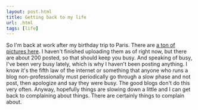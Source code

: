 ```yaml
---
layout: post.html
title: Getting back to my life
url: .html
tags: [life]
---
```

So I'm back at work after my birthday trip to Paris. There are [a ton of pictures here](http://flickr.com/photos/thetejon/sets/72157604765712369/). I haven't finished uploading them as of right now, but there are about 200 posted, so that should keep you busy. And speaking of busy, I've been very busy lately, which is why I haven't been posting anything. I know it's the fifth law of the internet or something that anyone who runs a blog non-professionally must periodically go through a slow phase and not post, then apologize and say they were busy. The good blogs don't do this very often. Anyway, hopefully things are slowing down a little and I can get back to complaining about things. There are certainly things to complain about. 
